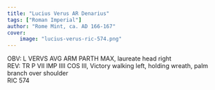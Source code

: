 ```yaml
---
title: "Lucius Verus AR Denarius"
tags: ["Roman Imperial"]
author: "Rome Mint, ca. AD 166-167"
cover:
    image: "lucius-verus-ric-574.png"
---
```


OBV: L VERVS AVG ARM PARTH MAX, laureate head right  
REV: TR P VII IMP IIII COS III, Victory walking left, holding wreath, palm branch over shoulder  
RIC 574